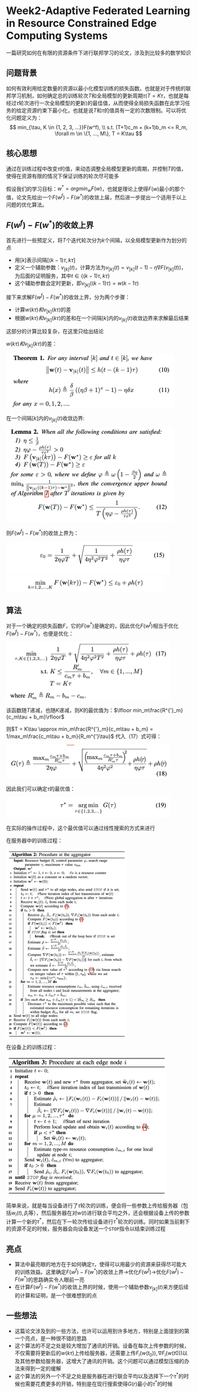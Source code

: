 # Week2-Adaptive Federated Learning in Resource Constrained Edge Computing Systems

一篇研究如何在有限的资源条件下进行联邦学习的论文，涉及到比较多的数学知识

## 问题背景

如何有效利用给定数量的资源以最小化模型训练的损失函数。也就是对于传统的联邦学习机制，如何确定总的训练轮次$T$和全局模型的更新周期$\tau$($T = K\tau$，也就是每经过$\tau$轮次进行一次全局模型的更新)的最佳值，从而使得全局损失函数在此学习任务的给定资源约束下最小化，也就是说$T$和$\tau$的值具有一定的次数限制。可以将优化问题定义为：
$$
min_{\tau, K \in {1, 2, 3, ...}}F(w^f), \\
s.t. (T+1)c_m + (k+1)b_m <= R_m, \forall m \in \{1, ..., M\}, T = K\tau
$$

## 核心思想

通过在训练过程中改变$\tau$的值，来动态调整全局模型更新的周期，并控制$T$的值，使得在资源有限的情况下保证训练的轮次尽可能多

假设我们的学习目标：$w^* = argmin_wF(w)$，也就是理论上使得$F(w)$最小的那个值，论文先给出一个$F(w^f) - F(w^*)$的收敛上届，然后进一步提出一个适用于以上问题的优化算法。

## $F(w^f) - F(w^*)$的收敛上界

首先进行一些预定义，将$T$个迭代轮次分为$k$个间隔，以全局模型更新作为划分的点

* 用$[k]$表示间隔$[(k-1)\tau, k\tau]$
* 定义一个辅助参数：$v_{[k]}(t)$，计算方法为$v_{[k]}(t) = v_{[k]}(t - 1) - \eta \nabla F(v_{[k]}(t))$，为后面的证明服务，其中$t \in \{(k-1)\tau, k\tau \}$
* 这个辅助参数会定时更新，即$v_{[k]}((k-1)\tau) = w({k-1}\tau)$

接下来求解$F(w^f) - F(w^*)$的收敛上界，分为两个步骤：

* 计算$w(k\tau)和v_{[k]}(k\tau)$的差
* 根据$w(k\tau)和v_{[k]}(k\tau)$的差和在一个间隔$[k]$内的$v_{[k]}(t)$收敛边界来求解最后结果

这部分的计算比较复杂，在这里只给出结论

$w(k\tau)和v_{[k]}(k\tau)$的差：

<img src="./pic/1.png" style="zoom:50%;" />

在一个间隔$[k]$内的$v_{[k]}(t)$收敛边界:

<img src="./pic/2.png" style="zoom:50%;" />

则$F(w^f) - F(w^*)$的收敛上界为：

<img src="./pic/3.png" style="zoom:50%;" />

<img src="./pic/4.png" style="zoom:50%;" />

## 算法

对于一个确定的损失函数$F$，它的$F(w^*)$是确定的，因此优化$F(w^f)$相当于优化$F(w^f) - F(w^*)$，也便是优化：

<img src="./pic/5.png" style="zoom:50%;" />

该函数随$T$递减，也随$K$递减，则$K$的最优值为：$\lfloor min_m\frac{R^{'}_m}{c_m\tau + b_m}\rfloor$

则$T = K\tau \approx min_m\frac{R^{'}_m}{c_m\tau + b_m} = 1/max_m\frac{c_m\tau + b_m}{R_m^{'}\tau}$  代入（17）式可得：

<img src="./pic/6.png" style="zoom:50%;" />



因此我们可以确定$\tau$的最优值：

<img src="./pic/7.png" style="zoom:50%;" />

在实际的操作过程中，这个最优值可以通过线性搜索的方式来进行

在服务器中的训练过程：

<img src="./pic/8.png" style="zoom: 50%;" />

在设备上的训练过程：

<img src="./pic/9.png" style="zoom:50%;" />

简单来说，就是每当设备进行了$\tau$轮次的训练，便会将一些参数上传给服务器（包括$w_i(t), \beta_i$等），然后服务器在对$w(t)$进行联合平均之外，还会根据设备上传的参数计算一个新的$\tau^*$，然后在下一轮次传给设备进行$\tau^*$轮次的训练。同时如果当前剩下的资源不足的时候，服务器会向设备发送一个`STOP`指令以结束训练过程

## 亮点

* 算法中最亮眼的地方在于如何确定$\tau$，使得可以用最少的资源来获得尽可能大的训练效益。这里确定$F(w^f) - F(w^*)$的收敛上界->优化$F(w^f)$->优化$F(w^f) - F(w^*)$的思路确实令人眼前一亮
* 在计算$F(w^f) - F(w^*)$的收敛上界的时候，使用一个辅助参数$v_{[k]}(t)$来方便后续的计算和证明，是一个很难想到的点

## 一些想法

* 这篇论文涉及到的一些方法，也许可以运用到许多地方，特别是上面提到的第一个亮点，是一种很不错的思路
* 这个算法的不足之处是较大增加了通讯的开销。设备在每次上传参数的时候，不仅需要将更新后的$w(k\tau)$上传给服务器，还需要上传$F_i(w(t_0)), \nabla F_i(w(t0))$以及其他参数给服务器，这增大了通讯的开销。这个问题可以通过模型压缩的办法来得到一定的缓解
* 这个算法的另外一个不足之处是服务器在进行联合平均以及选择下一个$\tau^*$的时候也需要花费更多的开销，特别是在现行搜索使得$G(r)$最小的$\tau^*$的时候